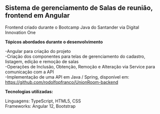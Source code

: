<h2>Sistema de gerenciamento de Salas de reunião, frontend em Angular</h2>

Frontend criado durante o Bootcamp Java do Santander via Digital Innovation One

<b>Tópicos abordados durante o desenvolvimento</b><br/>

-Angular para criação do projeto<br/>
-Criação dos componentes para telas de gerenciamento do cadastro, listagem, edição e remoção de salas<br/>
-Operações de Inclusão, Obtenção, Remoção e Alteração via Service para comunicação com a API<br/>
-Implementação de uma API em Java / Spring, disponível em:<br/>
https://github.com/rodolfopfranco/UnionRoom-backend<br/>

<b>Tecnologias utilizadas:</b>

Linguagens: TypeScript, HTML5, CSS<br/>
Frameworks: Angular 12, Bootstrap<br/>
